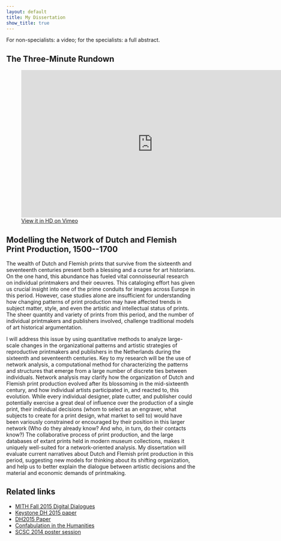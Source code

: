 ```yaml
---
layout: default
title: My Dissertation
show_title: true
---
```


For non-specialists: a video; for the specialists: a full abstract.

## The Three-Minute Rundown

<figure>
<iframe src="https://player.vimeo.com/video/125351302?portrait=0" width="700" height="393" frameborder="0" webkitallowfullscreen mozallowfullscreen allowfullscreen></iframe>
<figcaption><a href="https://vimeo.com/125351302">View it in HD on Vimeo</a></figcaption>
</figure>

## Modelling the Network of Dutch and Flemish Print Production, 1500--1700

The wealth of Dutch and Flemish prints that survive from the sixteenth and seventeenth centuries present both a blessing and a curse for art historians.
On the one hand, this abundance has fueled vital connoisseurial research on individual printmakers and their oeuvres. This cataloging effort has given us crucial insight into one of the prime conduits for images across Europe in this period.
However, case studies alone are insufficient for understanding how changing patterns of print production may have affected trends in subject matter, style, and even the artistic and intellectual status of prints.
The sheer quantity and variety of prints from this period, and the number of individual printmakers and publishers involved, challenge traditional models of art historical argumentation.

I will address this issue by using quantitative methods to analyze large-scale changes in the organizational patterns and artistic strategies of reproductive printmakers and publishers in the Netherlands during the sixteenth and seventeenth centuries.
Key to my research will be the use of network analysis, a computational method for characterizing the patterns and structures that emerge from a large number of discrete ties between individuals.
Network analysis may clarify how the organization of Dutch and Flemish print production evolved after its blossoming in the mid-sixteenth century, and how individual artists participated in, and reacted to, this evolution.
While every individual designer, plate cutter, and publisher could potentially exercise a great deal of influence over the production of a single print, their individual decisions (whom to select as an engraver, what subjects to create for a print design, what market to sell to) would have been variously constrained or encouraged by their position in this larger network (Who do they already know? And who, in turn, do their contacts know?)
The collaborative process of print production, and the large databases of extant prints held in modern museum collections, makes it uniquely well-suited for a network-oriented analysis.
My dissertation will evaluate current narratives about Dutch and Flemish print production in this period, suggesting new models for thinking about its shifting organization, and help us to better explain the dialogue between artistic decisions and the material and economic demands of printmaking.

## Related links

- [MITH Fall 2015 Digital Dialogues](http://mith.umd.edu/podcasts/dd-fall-2015-matthew-lincoln/)
- [Keystone DH 2015 paper](/2015/08/04/keystone-dh-simulating-print-production-networks.html)
- [DH2015 Paper](/2015/06/30/dh2015-modelling-the-international-printmaking-networks-of-early-modern-europe.html)
- [Confabulation in the Humanities](/2015/03/21/confabulation-in-the-humanities.html)
- [SCSC 2014 poster session](/2014/10/17/foreign-and-domestic-interaction-in-the-early-modern-printmaking-network.html)
